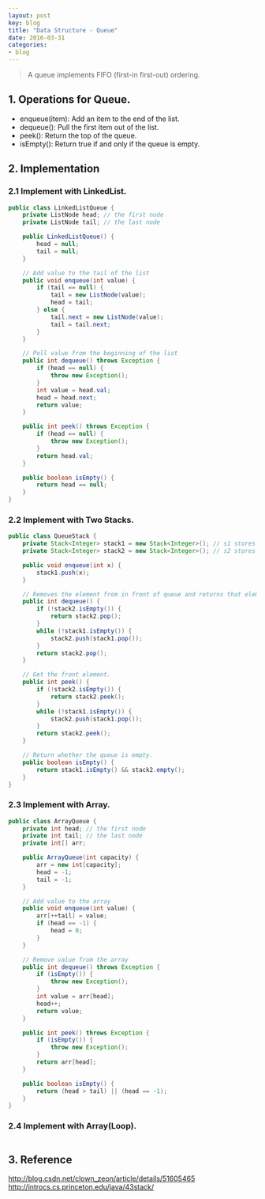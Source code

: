 ```yaml
---
layout: post
key: blog
title: "Data Structure - Queue"
date: 2016-03-31
categories:
- blog
---
```


> A queue implements FIFO (first-in first-out) ordering.

## 1. Operations for Queue.
* enqueue(item): Add an item to the end of the list.
* dequeue(): Pull the first item out of the list.
* peek(): Return the top of the queue.
* isEmpty(): Return true if and only if the queue is empty.

## 2. Implementation
### 2.1 Implement with LinkedList.
```java
public class LinkedListQueue {
    private ListNode head; // the first node
    private ListNode tail; // the last node

    public LinkedListQueue() {
        head = null;
        tail = null;
    }

    // Add value to the tail of the list
    public void enqueue(int value) {
        if (tail == null) {
            tail = new ListNode(value);
            head = tail;
        } else {
            tail.next = new ListNode(value);
            tail = tail.next;
        }
    }

    // Poll value from the beginning of the list
    public int dequeue() throws Exception {
        if (head == null) {
            throw new Exception();
        }
        int value = head.val;
        head = head.next;
        return value;
    }

    public int peek() throws Exception {
        if (head == null) {
            throw new Exception();
        }
        return head.val;
    }

    public boolean isEmpty() {
        return head == null;
    }
}
```

### 2.2 Implement with Two Stacks.
```java
public class QueueStack {
    private Stack<Integer> stack1 = new Stack<Integer>(); // s1 stores new elements
    private Stack<Integer> stack2 = new Stack<Integer>(); // s2 stores old elements

    public void enqueue(int x) {
        stack1.push(x);
    }

    // Removes the element from in front of queue and returns that element.
    public int dequeue() {
        if (!stack2.isEmpty()) {
            return stack2.pop();
        }
        while (!stack1.isEmpty()) {
            stack2.push(stack1.pop());
        }
        return stack2.pop();
    }

    // Get the front element.
    public int peek() {
        if (!stack2.isEmpty()) {
            return stack2.peek();
        }
        while (!stack1.isEmpty()) {
            stack2.push(stack1.pop());
        }
        return stack2.peek();
    }

    // Return whether the queue is empty.
    public boolean isEmpty() {
        return stack1.isEmpty() && stack2.empty();
    }
}
```

### 2.3 Implement with Array.
```java
public class ArrayQueue {
    private int head; // the first node
    private int tail; // the last node
    private int[] arr;

    public ArrayQueue(int capacity) {
        arr = new int[capacity];
        head = -1;
        tail = -1;
    }

    // Add value to the array
    public void enqueue(int value) {
        arr[++tail] = value;
        if (head == -1) {
            head = 0;
        }
    }

    // Remove value from the array
    public int dequeue() throws Exception {
        if (isEmpty()) {
            throw new Exception();
        }
        int value = arr[head];
        head++;
        return value;
    }

    public int peek() throws Exception {
        if (isEmpty()) {
            throw new Exception();
        }
        return arr[head];
    }

    public boolean isEmpty() {
        return (head > tail) || (head == -1);
    }
}
```

### 2.4 Implement with Array(Loop).
```java
```

## 3. Reference
http://blog.csdn.net/clown_zeon/article/details/51605465
http://introcs.cs.princeton.edu/java/43stack/
